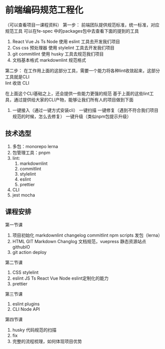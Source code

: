 # 前端编码规范工程化
（可以查看项目一课程资料）
第一步：
前端团队提供规范标准，统一标准，对应规范工具
可以在fe-spec 中的packages包中去查看下面的提到的工具
1. React Vue Js Ts Node   使用 eslint 工具去开发我们项目
2. Css css 预处理器 使用 stylelint  工具去开发我们项目
3. git commitlint 使用 husky 工具去规范我们项目
4. 文档基本格式 markdownlint 规范格式

第二步：
在工作用上面的这部分工具，需要一个能力将各种lint收敛起来，这部分工具就是CLI    
lint 收敛 CLI

在上面这个CLI基础之上，还会提供一些能力更强的规范
基于上面的这些lint工具，通过提供给大家的CLI产物，能够让我们所有人的项目做到下面
1. 一键接入（通过一键方式安装cli） 一键扫描 一键修复（遇到不符合我们项目规范的时候，怎么去修复） 一键升级（类似npm包提示升级）

## 技术选型

1. 多包：monorepo lerna
2. 包管理工具：pnpm
3. lint: 
    1. markdownlint 
    2. commitlint 
    3. stylelint 
    4. eslint
    5. prettier
4. CLI
5. jest mocha

## 课程安排

第一节课

1. 项目初始化 markdownlint changelog commitlint npm scripts 发包（lerna）
2. HTML  GIT Markdown Changlog 文档规范，vuepress 静态资源站点 githubIO
3. git action deploy

第二节课

1. CSS stylelint
2. eslint JS Ts React Vue Node eslint定制化的能力
3. prettier

第三节课

1. eslint plugins
2. CLI Node API

第四节课

1. husky 代码规范的扫描
2. fix 
3. 完整的流程梳理，如何体现项目优势